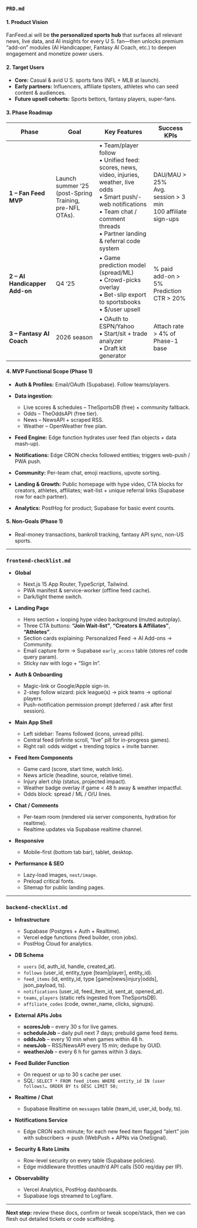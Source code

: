 ### `PRD.md`

#### 1. Product Vision

FanFeed.ai will be **the personalized sports hub** that surfaces all relevant news, live data, and AI insights for every U S. fan—then unlocks premium “add-on” modules (AI Handicapper, Fantasy AI Coach, etc.) to deepen engagement and monetize power users.

#### 2. Target Users

* **Core:** Casual & avid U S. sports fans (NFL + MLB at launch).
* **Early partners:** Influencers, affiliate tipsters, athletes who can seed content & audiences.
* **Future upsell cohorts:** Sports bettors, fantasy players, super-fans.

#### 3. Phase Roadmap

| Phase                         | Goal                                                    | Key Features                                                                                                                                                                                              | Success KPIs                                                    |
| ----------------------------- | ------------------------------------------------------- | --------------------------------------------------------------------------------------------------------------------------------------------------------------------------------------------------------- | --------------------------------------------------------------- |
| **1 – Fan Feed MVP**          | Launch summer ‘25 (post-Spring Training, pre-NFL OTAs). | • Team/player follow<br>• Unified feed: scores, news, video, injuries, weather, live odds<br>• Smart push/-web notifications<br>• Team chat / comment threads<br>• Partner landing & referral code system | DAU/MAU > 25%<br>Avg. session > 3 min<br>100 affiliate sign-ups |
| **2 – AI Handicapper Add-on** | Q4 ‘25                                                  | • Game prediction model (spread/ML)<br>• Crowd-picks overlay<br>• Bet-slip export to sportsbooks<br>• \$/user upsell                                                                                      | % paid add-on > 5%<br>Prediction CTR > 20%                      |
| **3 – Fantasy AI Coach**      | 2026 season                                             | • OAuth to ESPN/Yahoo<br>• Start/sit + trade analyzer<br>• Draft kit generator                                                                                                                            | Attach rate > 4% of Phase-1 base                                |

#### 4. MVP Functional Scope (Phase 1)

* **Auth & Profiles:** Email/OAuth (Supabase). Follow teams/players.
* **Data ingestion:**

  * Live scores & schedules – TheSportsDB (free) + community fallback.
  * Odds – TheOddsAPI (free tier).
  * News – NewsAPI + scraped RSS.
  * Weather – OpenWeather free plan.
* **Feed Engine:** Edge function hydrates user feed (fan objects + data mash-up).
* **Notifications:** Edge CRON checks followed entities; triggers web-push / PWA push.
* **Community:** Per-team chat, emoji reactions, upvote sorting.
* **Landing & Growth:** Public homepage with hype video, CTA blocks for creators, athletes, affiliates; wait-list + unique referral links (Supabase row for each partner).
* **Analytics:** PostHog for product; Supabase for basic event counts.

#### 5. Non-Goals (Phase 1)

* Real-money transactions, bankroll tracking, fantasy API sync, non-US sports.

---

### `frontend-checklist.md`

* **Global**

  * Next.js 15 App Router, TypeScript, Tailwind.
  * PWA manifest & service-worker (offline feed cache).
  * Dark/light theme switch.
* **Landing Page**

  * Hero section + looping hype video background (muted autoplay).
  * Three CTA buttons: **“Join Wait-list”**, **“Creators & Affiliates”**, **“Athletes”**.
  * Section cards explaining: Personalized Feed → AI Add-ons → Community.
  * Email capture form → Supabase `early_access` table (stores ref code query param).
  * Sticky nav with logo + “Sign In”.
* **Auth & Onboarding**

  * Magic-link or Google/Apple sign-in.
  * 2-step follow wizard: pick league(s) → pick teams → optional players.
  * Push-notification permission prompt (deferred / ask after first session).
* **Main App Shell**

  * Left sidebar: Teams followed (icons, unread pills).
  * Central feed (infinite scroll, “live” pill for in-progress games).
  * Right rail: odds widget + trending topics + invite banner.
* **Feed Item Components**

  * Game card (score, start time, watch link).
  * News article (headline, source, relative time).
  * Injury alert chip (status, projected impact).
  * Weather badge overlay if game < 48 h away & weather impactful.
  * Odds block: spread / ML / O/U lines.
* **Chat / Comments**

  * Per-team room (rendered via server components, hydration for realtime).
  * Realtime updates via Supabase realtime channel.
* **Responsive**

  * Mobile-first (bottom tab bar), tablet, desktop.
* **Performance & SEO**

  * Lazy-load images, `next/image`.
  * Preload critical fonts.
  * Sitemap for public landing pages.

---

### `backend-checklist.md`

* **Infrastructure**

  * Supabase (Postgres + Auth + Realtime).
  * Vercel edge functions (feed builder, cron jobs).
  * PostHog Cloud for analytics.
* **DB Schema**

  * `users` (id, auth\_id, handle, created\_at).
  * `follows` (user\_id, entity\_type \[team|player], entity\_id).
  * `feed_items` (id, entity\_id, type \[game|news|injury|odds], json\_payload, ts).
  * `notifications` (user\_id, feed\_item\_id, sent\_at, opened\_at).
  * `teams`, `players` (static refs ingested from TheSportsDB).
  * `affiliate_codes` (code, owner\_name, clicks, signups).
* **External APIs Jobs**

  * **scoresJob** – every 30 s for live games.
  * **scheduleJob** – daily pull next 7 days; prebuild game feed items.
  * **oddsJob** – every 10 min when games within 48 h.
  * **newsJob** – RSS/NewsAPI every 15 min; dedupe by GUID.
  * **weatherJob** – every 6 h for games within 3 days.
* **Feed Builder Function**

  * On request or up to 30 s cache per user.
  * SQL: `SELECT * FROM feed_items WHERE entity_id IN (user follows)… ORDER BY ts DESC LIMIT 50;`
* **Realtime / Chat**

  * Supabase Realtime on `messages` table (team\_id, user\_id, body, ts).
* **Notifications Service**

  * Edge CRON each minute; for each new feed item flagged “alert” join with subscribers → push (WebPush + APNs via OneSignal).
* **Security & Rate Limits**

  * Row-level security on every table (Supabase policies).
  * Edge middleware throttles unauth’d API calls (500 req/day per IP).
* **Observability**

  * Vercel Analytics, PostHog dashboards.
  * Supabase logs streamed to Logflare.

---

**Next step:** review these docs, confirm or tweak scope/stack, then we can flesh out detailed tickets or code scaffolding.
